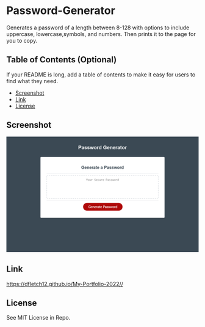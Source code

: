# Password-Generator
Generates a password of a length between 8-128 with options to include uppercase, lowercase,symbols, and numbers. Then prints it to the page for you to copy.

## Table of Contents (Optional)

If your README is long, add a table of contents to make it easy for users to find what they need.

- [Screenshot](#Screenshot)
- [Link](#Link)
- [License](#license)

## Screenshot

 ![Password-Generator](/assets/password-generator-ss.png)
 
## Link
https://dfletch12.github.io/My-Portfolio-2022//


## License
See MIT License in Repo.  




